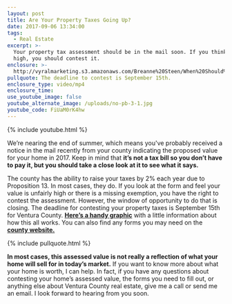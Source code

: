 ```yaml
---
layout: post
title: Are Your Property Taxes Going Up?
date: 2017-09-06 13:34:00
tags:
  - Real Estate
excerpt: >-
  Your property tax assessment should be in the mail soon. If you think it’s too
  high, you should contest it.
enclosure: >-
  http://vyralmarketing.s3.amazonaws.com/Breanne%20Steen/When%20Should%20You%20Contest%20Your%20Property%20Taxes%253F.mp4
pullquote: The deadline to contest is September 15th.
enclosure_type: video/mp4
enclosure_time:
use_youtube_image: false
youtube_alternate_image: /uploads/no-pb-3-1.jpg
youtube_code: FiUaM0rK4hw
---
```



{% include youtube.html %}

We’re nearing the end of summer, which means you've probably received a notice in the mail recently from your county indicating the proposed value for your home in 2017. Keep in mind that **it’s not a tax bill so you don’t have to pay it, but you should take a close look at it to see what it says.**

The county has the ability to raise your taxes by 2% each year due to Proposition 13. In most cases, they do. If you look at the form and feel your value is unfairly high or there is a missing exemption, you have the right to contest the assessment. However, the window of opportunity to do that is closing. The deadline for contesting your property taxes is September 15th for Ventura County. **[Here’s a handy graphic](http://vyralmarketing.s3.amazonaws.com/Breanne%20Steen/Tax_Info.pdf)** with a little information about how this all works. You can also find any forms you may need on the **[county website.](http://www.ventura.org/assessment-appeals/filing-your-assessment-appeal#filingperiods)**

{% include pullquote.html %}

**In most cases, this assessed value is not really a reflection of what your home will sell for in today’s market.** If you want to know more about what your home is worth, I can help. In fact, if you have any questions about contesting your home’s assessed value, the forms you need to fill out, or anything else about Ventura County real estate, give me a call or send me an email. I look forward to hearing from you soon.